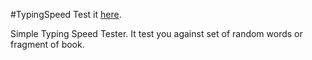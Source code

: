 #TypingSpeed
Test it [here](https://dawidex-zero.github.io/TypingSpeed/).

Simple Typing Speed Tester.
It test you against set of random words or fragment of book.
